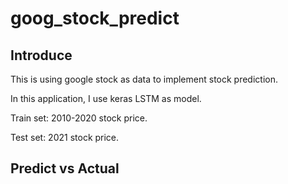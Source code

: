 # goog_stock_predict

## Introduce
This is using google stock as data to implement stock prediction.

In this application, I use keras LSTM as model.

Train set: 2010-2020 stock price.

Test set: 2021 stock price.

## Predict vs Actual
